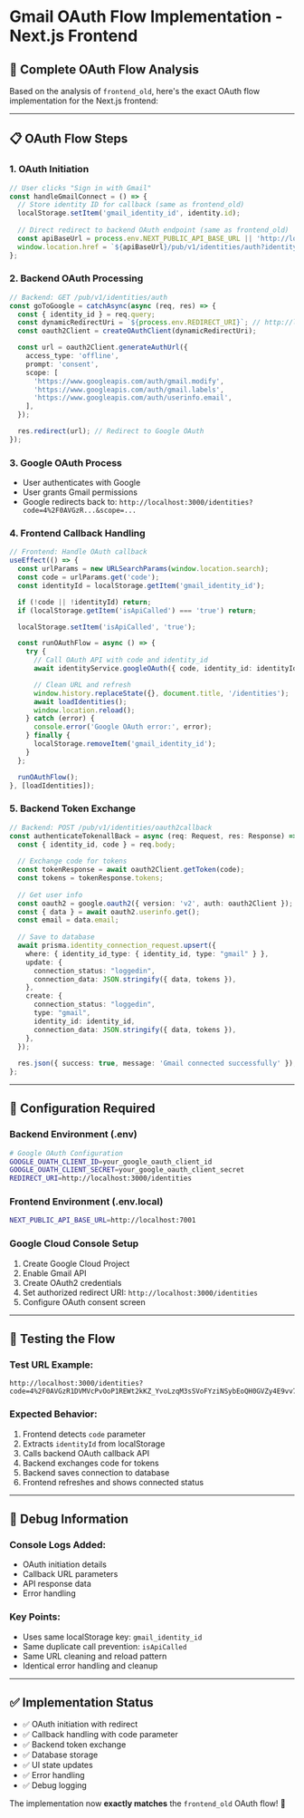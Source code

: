 # Gmail OAuth Flow Implementation - Next.js Frontend

## 🔄 Complete OAuth Flow Analysis

Based on the analysis of `frontend_old`, here's the exact OAuth flow implementation for the Next.js frontend:

---

## 📋 **OAuth Flow Steps**

### **1. OAuth Initiation**
```typescript
// User clicks "Sign in with Gmail"
const handleGmailConnect = () => {
  // Store identity ID for callback (same as frontend_old)
  localStorage.setItem('gmail_identity_id', identity.id);
  
  // Direct redirect to backend OAuth endpoint (same as frontend_old)
  const apiBaseUrl = process.env.NEXT_PUBLIC_API_BASE_URL || 'http://localhost:7001';
  window.location.href = `${apiBaseUrl}/pub/v1/identities/auth?identity_id=${identity.id}`;
};
```

### **2. Backend OAuth Processing**
```typescript
// Backend: GET /pub/v1/identities/auth
const goToGoogle = catchAsync(async (req, res) => {
  const { identity_id } = req.query;
  const dynamicRedirectUri = `${process.env.REDIRECT_URI}`; // http://localhost:3000/identities
  const oauth2Client = createOAuthClient(dynamicRedirectUri);

  const url = oauth2Client.generateAuthUrl({
    access_type: 'offline',
    prompt: 'consent',
    scope: [
      'https://www.googleapis.com/auth/gmail.modify',
      'https://www.googleapis.com/auth/gmail.labels',
      'https://www.googleapis.com/auth/userinfo.email',
    ],
  });

  res.redirect(url); // Redirect to Google OAuth
});
```

### **3. Google OAuth Process**
- User authenticates with Google
- User grants Gmail permissions
- Google redirects back to: `http://localhost:3000/identities?code=4%2F0AVGzR...&scope=...`

### **4. Frontend Callback Handling**
```typescript
// Frontend: Handle OAuth callback
useEffect(() => {
  const urlParams = new URLSearchParams(window.location.search);
  const code = urlParams.get('code');
  const identityId = localStorage.getItem('gmail_identity_id');

  if (!code || !identityId) return;
  if (localStorage.getItem('isApiCalled') === 'true') return;

  localStorage.setItem('isApiCalled', 'true');

  const runOAuthFlow = async () => {
    try {
      // Call OAuth API with code and identity_id
      await identityService.googleOAuth({ code, identity_id: identityId });

      // Clean URL and refresh
      window.history.replaceState({}, document.title, '/identities');
      await loadIdentities();
      window.location.reload();
    } catch (error) {
      console.error('Google OAuth error:', error);
    } finally {
      localStorage.removeItem('gmail_identity_id');
    }
  };

  runOAuthFlow();
}, [loadIdentities]);
```

### **5. Backend Token Exchange**
```typescript
// Backend: POST /pub/v1/identities/oauth2callback
const authenticateTokenallBack = async (req: Request, res: Response) => {
  const { identity_id, code } = req.body;
  
  // Exchange code for tokens
  const tokenResponse = await oauth2Client.getToken(code);
  const tokens = tokenResponse.tokens;
  
  // Get user info
  const oauth2 = google.oauth2({ version: 'v2', auth: oauth2Client });
  const { data } = await oauth2.userinfo.get();
  const email = data.email;
  
  // Save to database
  await prisma.identity_connection_request.upsert({
    where: { identity_id_type: { identity_id, type: "gmail" } },
    update: {
      connection_status: "loggedin",
      connection_data: JSON.stringify({ data, tokens }),
    },
    create: {
      connection_status: "loggedin",
      type: "gmail",
      identity_id: identity_id,
      connection_data: JSON.stringify({ data, tokens }),
    },
  });
  
  res.json({ success: true, message: 'Gmail connected successfully' });
};
```

---

## 🔧 **Configuration Required**

### **Backend Environment (.env)**
```bash
# Google OAuth Configuration
GOOGLE_OUATH_CLIENT_ID=your_google_oauth_client_id
GOOGLE_OUATH_CLIENT_SECRET=your_google_oauth_client_secret
REDIRECT_URI=http://localhost:3000/identities
```

### **Frontend Environment (.env.local)**
```bash
NEXT_PUBLIC_API_BASE_URL=http://localhost:7001
```

### **Google Cloud Console Setup**
1. Create Google Cloud Project
2. Enable Gmail API
3. Create OAuth2 credentials
4. Set authorized redirect URI: `http://localhost:3000/identities`
5. Configure OAuth consent screen

---

## 🧪 **Testing the Flow**

### **Test URL Example:**
```
http://localhost:3000/identities?code=4%2F0AVGzR1DVMVcPvOoP1REWt2kKZ_YvoLzqM3sSVoFYziNSybEoQH0GVZy4E9vv7NJPNlDA8Q&scope=email+https%3A%2F%2Fwww.googleapis.com%2Fauth%2Fgmail.labels+https%3A%2F%2Fwww.googleapis.com%2Fauth%2Fgmail.modify+https%3A%2F%2Fwww.googleapis.com%2Fauth%2Fuserinfo.email+openid&authuser=0&prompt=consent
```

### **Expected Behavior:**
1. Frontend detects `code` parameter
2. Extracts `identityId` from localStorage
3. Calls backend OAuth callback API
4. Backend exchanges code for tokens
5. Backend saves connection to database
6. Frontend refreshes and shows connected status

---

## 🐛 **Debug Information**

### **Console Logs Added:**
- OAuth initiation details
- Callback URL parameters
- API response data
- Error handling

### **Key Points:**
- Uses same localStorage key: `gmail_identity_id`
- Same duplicate call prevention: `isApiCalled`
- Same URL cleaning and reload pattern
- Identical error handling and cleanup

---

## ✅ **Implementation Status**

- ✅ OAuth initiation with redirect
- ✅ Callback handling with code parameter
- ✅ Backend token exchange
- ✅ Database storage
- ✅ UI state updates
- ✅ Error handling
- ✅ Debug logging

The implementation now **exactly matches** the `frontend_old` OAuth flow! 🚀



